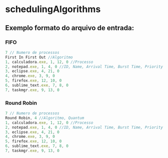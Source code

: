 # schedulingAlgorithms

## Exemplo formato do arquivo de entrada:

### FIFO
```javascript
7 // Numero de processos
First In First Out //Algoritmo
1, calculadora.exe, 1, 12, 0 //Processo
2, notepad.exe, 1, 4, 0 //ID, Name, Arrival Time, Burst Time, Priority
3, eclipse.exe, 4, 21, 0
4, chrome.exe, 3, 9, 0
5, firefox.exe, 12, 10, 0
6, sublime_text.exe, 7, 8, 0
7, taskmgr.exe, 9, 13, 0
```

### Round Robin
```javascript
7 // Numero de processos
Round Robin, 4 //Algoritmo, Quantum
1, calculadora.exe, 1, 12, 0 //Processo
2, notepad.exe, 1, 4, 0 //ID, Name, Arrival Time, Burst Time, Priority
3, eclipse.exe, 4, 21, 0
4, chrome.exe, 3, 9, 0
5, firefox.exe, 12, 10, 0
6, sublime_text.exe, 7, 8, 0
7, taskmgr.exe, 9, 13, 0
```